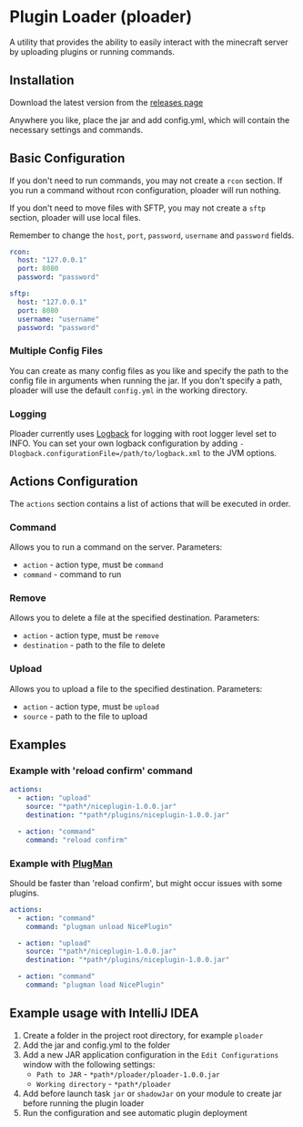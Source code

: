 # Plugin Loader (ploader)

A utility that provides the ability to easily interact with the minecraft server by uploading plugins or running commands.

## Installation

Download the latest version from the [releases page](https://github.com/NikDeKur/ploader/releases)

Anywhere you like, place the jar and add config.yml, which will contain the necessary settings and commands.

## Basic Configuration

If you don't need to run commands, you may not create a `rcon` section.
If you run a command without rcon configuration, ploader will run nothing.

If you don't need to move files with SFTP, you may not create a `sftp` section, ploader will use local files.

Remember to change the `host`, `port`, `password`, `username` and `password` fields.

```yaml
rcon:
  host: "127.0.0.1"
  port: 8080
  password: "password"

sftp:
  host: "127.0.0.1"
  port: 8080
  username: "username"
  password: "password"
```

### Multiple Config Files

You can create as many config files as you like
and specify the path to the config file in arguments when running the jar.
If you don't specify a path, ploader will use the default `config.yml` in the working directory.

### Logging

Ploader currently uses [Logback](https://logback.qos.ch/) for logging with root logger level set to INFO.
You can set your own logback configuration
by adding `-Dlogback.configurationFile=/path/to/logback.xml` to the JVM options.

## Actions Configuration

The `actions` section contains a list of actions that will be executed in order.

### Command

Allows you to run a command on the server.
Parameters:

- `action` - action type, must be `command`
- `command` - command to run

### Remove

Allows you to delete a file at the specified destination.
Parameters:

- `action` - action type, must be `remove`
- `destination` - path to the file to delete

### Upload

Allows you to upload a file to the specified destination.
Parameters:

- `action` - action type, must be `upload`
- `source` - path to the file to upload

## Examples

### Example with 'reload confirm' command

```yaml
actions:
  - action: "upload"
    source: "*path*/niceplugin-1.0.0.jar"
    destination: "*path*/plugins/niceplugin-1.0.0.jar"

  - action: "command"
    command: "reload confirm"
```

### Example with [PlugMan](https://www.spigotmc.org/resources/plugmanx.88135/)

Should be faster than 'reload confirm', but might occur issues with some plugins.

```yaml
actions:
  - action: "command"
    command: "plugman unload NicePlugin"

  - action: "upload"
    source: "*path*/niceplugin-1.0.0.jar"
    destination: "*path*/plugins/niceplugin-1.0.0.jar"

  - action: "command"
    command: "plugman load NicePlugin"
```

## Example usage with IntelliJ IDEA

1. Create a folder in the project root directory, for example `ploader`
2. Add the jar and config.yml to the folder
3. Add a new JAR application configuration in the `Edit Configurations` window with the following settings:
    - `Path to JAR` - `*path*/ploader/ploader-1.0.0.jar`
    - `Working directory` - `*path*/ploader`
4. Add before launch task `jar` or `shadowJar` on your module to create jar before running the plugin loader
5. Run the configuration and see automatic plugin deployment
